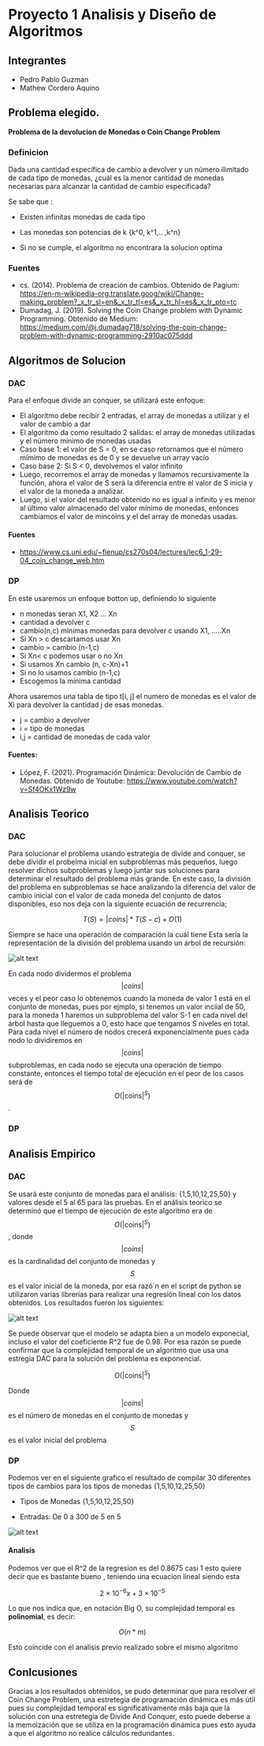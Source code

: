 # Proyecto 1 Analisis y Diseño de Algoritmos

## Integrantes

- Pedro Pablo Guzman
- Mathew Cordero Aquino

## Problema elegido.

**Problema de la devolucion de Monedas o Coin Change Problem**

### Definicion

Dada una cantidad específica de cambio a devolver y un número ilimitado de cada tipo de monedas, ¿cuál es la menor cantidad de monedas necesarias para alcanzar la cantidad de cambio especificada?


Se sabe que :

- Existen infinitas monedas de cada tipo

- Las monedas son potencias de k {k^0, k^1,.. ,k^n}
- Si no se cumple, el algoritmo no encontrara la solucion optima

### Fuentes


- cs. (2014). Problema de creación de cambios. Obtenido de Pagium: https://en-m-wikipedia-org.translate.goog/wiki/Change-making_problem?_x_tr_sl=en&_x_tr_tl=es&_x_tr_hl=es&_x_tr_pto=tc
- Dumadag, J. (2019). Solving the Coin Change problem with Dynamic Programming. Obtenido de Medium: https://medium.com/@j.dumadag718/solving-the-coin-change-problem-with-dynamic-programming-2910ac075ddd 




## Algoritmos de Solucion

### DAC

Para el enfoque divide an conquer, se utilizará este enfoque:

- El algoritmo debe recibir 2 entradas, el array de monedas a utilizar y el valor de cambio a dar
- El algoritmo da como resultado 2 salidas: el array de monedas utilizadas y el número mínimo de monedas usadas
- Caso base 1: el valor de S = 0, en se caso retornamos que el número mímimo de monedas es de 0 y se devuelve un array vacío
- Caso base 2: Si S < 0, devolvemos el valor infinito
- Luego, recorremos el array de monedas y llamamos recursivamente la función, ahora el valor de S será la diferencia entre el valor de S inicia y el valor de la moneda a analizar.
- Luego, si el valor del resultado obtenido no es igual a infinito y es menor al último valor almacenado del valor mínimo de monedas, entonces cambiamos el valor de mincoins y el del array de monedas usadas. 

#### Fuentes

- https://www.cs.uni.edu/~fienup/cs270s04/lectures/lec6_1-29-04_coin_change_web.htm

### DP


En este usaremos un enfoque botton up, definiendo lo siguiente

- n monedas seran X1, X2 ... Xn
- cantidad a devolver c
- cambio(n,c) minimas monedas para devolver c usando X1, .....Xn
- Si Xn > c descartamos usar Xn
- cambio  = cambio (n-1,c)
- Si Xn< c podemos usar o no Xn
- Si usamos Xn cambio (n, c-Xn)+1
- Si no lo usamos cambio (n-1,c)
- Escogemos la minima cantidad

Ahora usaremos una tabla de tipo t[i, j] el numero de monedas es el valor de Xi para devolver la cantidad j de esas monedas.

- j = cambio a devolver
- i = tipo de monedas
- i,j = cantidad de monedas de cada valor

#### Fuentes:

- López, F. (2021). Programación Dinámica: Devolución de Cambio de Monedas. Obtenido de Youtube: https://www.youtube.com/watch?v=Sf4OKx1Wz9w


## Analisis Teorico

### DAC

Para solucionar el problema usando estrategia de divide and conquer, se debe dividir el probelma inicial en subproblemas más pequeños, luego resolver dichos subproblemas y luego juntar sus soluciones para determinar el resultado del problema más grande. En este caso, la división del problema en subproblemas se hace analizando la diferencia del valor de cambio inicial con el valor de cada moneda del conjunto de datos disponibles, eso nos deja con la siguiente ecuación de recurrencia; 

$$
T(S) = |coins| * T(S-c) + O(1)
$$

Siempre se hace una operación de comparación la cuál tiene 
Esta sería la representación de la división del problema usando un árbol de recursión: 

![alt text](Arbol_recursion.png)

En cada nodo dividermos el problema $$|coins|$$ veces y el peor caso lo obtenemos cuando la moneda de valor 1 está en el conjunto de monedas, pues por ejmplo, si tenemos un valor inciial de 50, para la moneda 1 haremos un subproblema del valor S-1 en cada nivel del árbol hasta que lleguemos a 0, esto hace que tengamos S niveles en total. Para cada nivel el número de nodos crecerá exponencialmente pues cada nodo lo dividiremos en $$|coins|$$ subproblemas, en cada nodo se ejecuta una operación de tiempo constante, entonces el tiempo total de ejecución en el peor de los casos será de $$O(|\text{coins}|^S)$$. 


### DP


## Analisis Empirico

### DAC

Se usará este conjunto de monedas para el análisis: {1,5,10,12,25,50} y valores desde el 5 al 65 para las pruebas. 
En el análisis teorico se determinó que el tiempo de ejecución de este algoritmo era de $$O(|\text{coins}|^S)$$, donde $$|coins|$$ es la cardinalidad del conjunto de monedas y $$S$$ es el valor inicial de la moneda, por esa razó´n en el script de python se utilizaron varias librerías para realizar una regresión lineal con los datos obtenidos. Los resultados fueron los siguientes:


![alt text](coin_change_dac_regressions.png)

Se puede observar que el modelo se adapta bien a un modelo exponecial, incluso el valor del coeficiente R^2 fue de 0.98. Por esa razón se puede confirmar que la complejidad temporal de un algoritmo que usa una estregia DAC para la solución del problema es exponencial. 

$$O(|\text{coins}|^S)$$

Donde $$|coins|$$ es el número de monedas en el conjunto de monedas y $$S$$ es el valor inicial del problema 


### DP
Podemos ver en el siguiente grafico el resultado de compilar 30 diferentes tipos de cambios para los tipos de monedas {1,5,10,12,25,50}

- Tipos de Monedas
{1,5,10,12,25,50}

- Entradas:
De 0 a 300 de 5 en 5

![alt text](image-1.png)

#### Analisis

Podemos ver que el R^2 de la regresion es del 0.8675 casi 1 esto quiere decir que es bastante bueno , teniendo una ecuacion lineal siendo esta

$$
2 \times 10^{-6} x + 3 \times 10^{-5}
$$


Lo que nos indica que, en notación Big O, su complejidad temporal es **polinomial**, es decir:

$$
O(n * m)
$$


Esto coincide con el analisis previo realizado sobre el mismo algoritmo

## Conlcusiones

Gracias a los resultados obtenidos, se pudo determinar que para resolver el Coin Change Problem, una estretegia de programación dinámica es más útil pues su complejidad temporal es significativamente más baja que la solución con una estretegia de Divide And Conquer, esto puede deberse a la memoización que se utiliza en la programación dinámica pues esto ayuda a que el algoritmo no realice cálculos redundantes. 